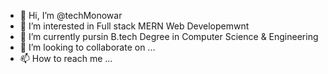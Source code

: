 - 👋 Hi, I’m @techMonowar
- 👀 I’m interested in Full stack MERN Web Developemwnt
- 🌱 I’m currently pursin B.tech Degree in Computer Science & Engineering
- 💞️ I’m looking to collaborate on ...
- 📫 How to reach me ...

<!---
techMonowar/techMonowar is a ✨ special ✨ repository because its `README.md` (this file) appears on your GitHub profile.
You can click the Preview link to take a look at your changes.
--->
